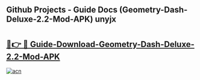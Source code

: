 ## Github Projects - Guide Docs (Geometry-Dash-Deluxe-2.2-Mod-APK) unyjx

# <h2><a href="https://apkcomod.com?title=Geometry-Dash-Deluxe-2.2-Mod-APK">🔗👉 🔴 Guide-Download-Geometry-Dash-Deluxe-2.2-Mod-APK </a></h2>

[![acn](https://github.com/user-attachments/assets/0f9c940e-d8b0-45ae-aac7-cd30a18b3e1c)](https://apkcomod.com?title=Geometry-Dash-Deluxe-2.2-Mod-APK)
